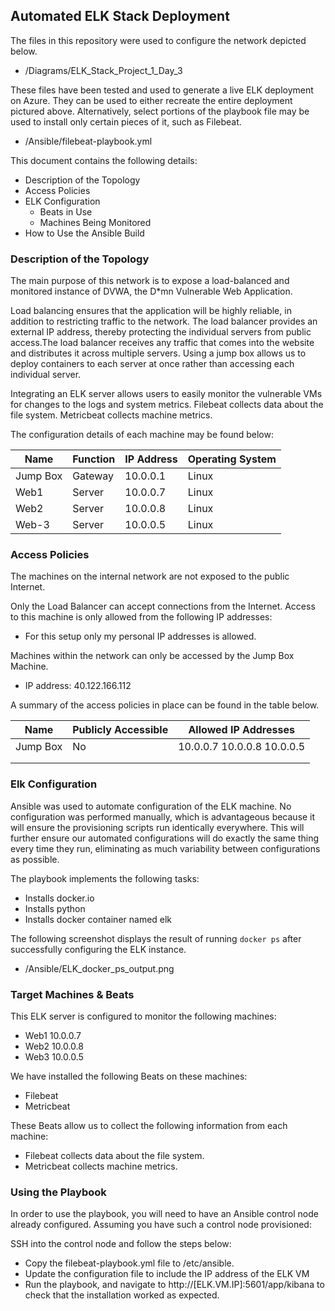 ## Automated ELK Stack Deployment

The files in this repository were used to configure the network depicted below.

- /Diagrams/ELK_Stack_Project_1_Day_3

These files have been tested and used to generate a live ELK deployment on Azure. They can be used to either recreate the entire deployment pictured above. Alternatively, select portions of the playbook file may be used to install only certain pieces of it, such as Filebeat.

  - /Ansible/filebeat-playbook.yml

This document contains the following details:
- Description of the Topology
- Access Policies
- ELK Configuration
  - Beats in Use
  - Machines Being Monitored
- How to Use the Ansible Build


### Description of the Topology

The main purpose of this network is to expose a load-balanced and monitored instance of DVWA, the D*mn Vulnerable Web Application.

Load balancing ensures that the application will be highly reliable, in addition to restricting traffic to the network.
The load balancer provides an external IP address, thereby protecting the individual servers from public access.The load balancer receives any traffic that comes into the website and distributes it across multiple servers. Using a jump box allows us to deploy containers to each server at once rather than accessing each individual server.

Integrating an ELK server allows users to easily monitor the vulnerable VMs for changes to the logs and system metrics.
Filebeat collects data about the file system. 
Metricbeat collects machine metrics.

The configuration details of each machine may be found below:

| Name     | Function | IP Address | Operating System |
|----------|----------|------------|------------------|
| Jump Box | Gateway  | 10.0.0.1   | Linux            |
| Web1     | Server   | 10.0.0.7   | Linux            |
| Web2     | Server   | 10.0.0.8   | Linux            |
| Web-3    | Server   | 10.0.0.5   | Linux            |

### Access Policies

The machines on the internal network are not exposed to the public Internet. 

Only the Load Balancer can accept connections from the Internet. Access to this machine is only allowed from the following IP addresses:
- For this setup only my personal IP addresses is allowed.

Machines within the network can only be accessed by the Jump Box Machine.
- IP address: 40.122.166.112

A summary of the access policies in place can be found in the table below.

| Name     | Publicly Accessible | Allowed IP Addresses       |
|----------|---------------------|----------------------------|
| Jump Box | No                  | 10.0.0.7 10.0.0.8 10.0.0.5 |
|          |                     |                            |
|          |                     |                            |

### Elk Configuration

Ansible was used to automate configuration of the ELK machine. No configuration was performed manually, which is advantageous because it will ensure the provisioning scripts run identically everywhere. This will further ensure our automated configurations will do exactly the same thing every time they run, eliminating as much variability between configurations as possible.

The playbook implements the following tasks:
- Installs docker.io
- Installs python
- Installs docker container named elk

The following screenshot displays the result of running `docker ps` after successfully configuring the ELK instance.

- /Ansible/ELK_docker_ps_output.png

### Target Machines & Beats
This ELK server is configured to monitor the following machines:
- Web1 10.0.0.7
- Web2 10.0.0.8
- Web3 10.0.0.5

We have installed the following Beats on these machines:
- Filebeat
- Metricbeat

These Beats allow us to collect the following information from each machine:
- Filebeat collects data about the file system. 
- Metricbeat collects machine metrics.

### Using the Playbook
In order to use the playbook, you will need to have an Ansible control node already configured. Assuming you have such a control node provisioned: 

SSH into the control node and follow the steps below:
- Copy the filebeat-playbook.yml file to /etc/ansible.
- Update the configuration file to include the IP address of the ELK VM
- Run the playbook, and navigate to http://[ELK.VM.IP]:5601/app/kibana to check that the installation worked as expected.
